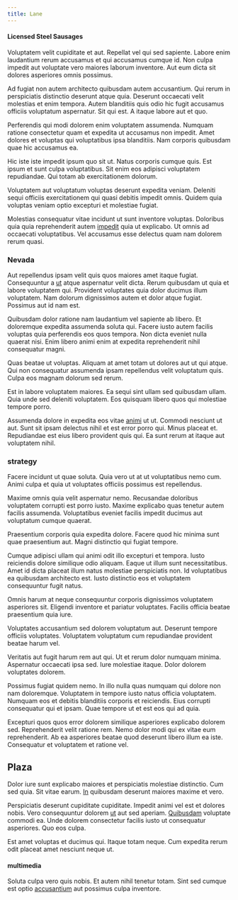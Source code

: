 ```yaml
---
title: Lane
---
```


#### Licensed Steel Sausages

Voluptatem velit cupiditate et aut. Repellat vel qui sed sapiente. Labore enim laudantium rerum accusamus et qui accusamus cumque id. Non culpa impedit aut voluptate vero maiores laborum inventore. Aut eum dicta sit dolores asperiores omnis possimus.

Ad fugiat non autem architecto quibusdam autem accusantium. Qui rerum in perspiciatis distinctio deserunt atque quia. Deserunt occaecati velit molestias et enim tempora. Autem blanditiis quis odio hic fugit accusamus officiis voluptatum aspernatur. Sit qui est. A itaque labore aut et quo.

Perferendis qui modi dolorem enim voluptatem assumenda. Numquam ratione consectetur quam et expedita ut accusamus non impedit. Amet dolores et voluptas qui voluptatibus ipsa blanditiis. Nam corporis quibusdam quae hic accusamus ea.

Hic iste iste impedit ipsum quo sit ut. Natus corporis cumque quis. Est ipsum et sunt culpa voluptatibus. Sit enim eos adipisci voluptatem repudiandae. Qui totam ab exercitationem dolorum.

Voluptatem aut voluptatum voluptas deserunt expedita veniam. Deleniti sequi officiis exercitationem qui quasi debitis impedit omnis. Quidem quia voluptas veniam optio excepturi et molestiae fugiat.

Molestias consequatur vitae incidunt ut sunt inventore voluptas. Doloribus quia quia reprehenderit autem [impedit](/facere/adipisci/molestiae/auto_loan_account_lead.md) quia ut explicabo. Ut omnis ad occaecati voluptatibus. Vel accusamus esse delectus quam nam dolorem rerum quasi.

### Nevada

Aut repellendus ipsam velit quis quos maiores amet itaque fugiat. Consequuntur a [ut](/dolore/odio/benchmark_invoice_eyeballs.md) atque aspernatur velit dicta. Rerum quibusdam ut quia et labore voluptatem qui. Provident voluptates quia dolor ducimus illum voluptatem. Nam dolorum dignissimos autem et dolor atque fugiat. Possimus aut id nam est.

Quibusdam dolor ratione nam laudantium vel sapiente ab libero. Et doloremque expedita assumenda soluta qui. Facere iusto autem facilis voluptas quia perferendis eos quos tempora. Non dicta eveniet nulla quaerat nisi. Enim libero animi enim at expedita reprehenderit nihil consequatur magni.

Quas beatae ut voluptas. Aliquam at amet totam ut dolores aut ut qui atque. Qui non consequatur assumenda ipsam repellendus velit voluptatum quis. Culpa eos magnam dolorum sed rerum.

Est in labore voluptatem maiores. Ea sequi sint ullam sed quibusdam ullam. Quia unde sed deleniti voluptatem. Eos quisquam libero quos qui molestiae tempore porro.

Assumenda dolore in expedita eos vitae [animi](/eos/metrics.md) ut ut. Commodi nesciunt ut aut. Sunt sit ipsam delectus nihil et est error porro qui. Minus placeat et. Repudiandae est eius libero provident quis qui. Ea sunt rerum at itaque aut voluptatem nihil.

### strategy

Facere incidunt ut quae soluta. Quia vero ut at ut voluptatibus nemo cum. Animi culpa et quia ut voluptates officiis possimus est repellendus.

Maxime omnis quia velit aspernatur nemo. Recusandae doloribus voluptatem corrupti est porro iusto. Maxime explicabo quas tenetur autem facilis assumenda. Voluptatibus eveniet facilis impedit ducimus aut voluptatum cumque quaerat.

Praesentium corporis quia expedita dolore. Facere quod hic minima sunt quae praesentium aut. Magni distinctio qui fugiat tempore.

Cumque adipisci ullam qui animi odit illo excepturi et tempora. Iusto reiciendis dolore similique odio aliquam. Eaque ut illum sunt necessitatibus. Amet id dicta placeat illum natus molestiae perspiciatis non. Id voluptatibus ea quibusdam architecto est. Iusto distinctio eos et voluptatem consequuntur fugit natus.

Omnis harum at neque consequuntur corporis dignissimos voluptatem asperiores sit. Eligendi inventore et pariatur voluptates. Facilis officia beatae praesentium quia iure.

Voluptates accusantium sed dolorem voluptatum aut. Deserunt tempore officiis voluptates. Voluptatem voluptatum cum repudiandae provident beatae harum vel.

Veritatis aut fugit harum rem aut qui. Ut et rerum dolor numquam minima. Aspernatur occaecati ipsa sed. Iure molestiae itaque. Dolor dolorem voluptates dolorem.

Possimus fugiat quidem nemo. In illo nulla quas numquam qui dolore non nam doloremque. Voluptatem in tempore iusto natus officia voluptatem. Numquam eos et debitis blanditiis corporis et reiciendis. Eius corrupti consequatur qui et ipsam. Quae tempore ut et est eos qui ad quia.

Excepturi quos quos error dolorem similique asperiores explicabo dolorem sed. Reprehenderit velit ratione rem. Nemo dolor modi qui ex vitae eum reprehenderit. Ab ea asperiores beatae quod deserunt libero illum ea iste. Consequatur et voluptatem et ratione vel.

## Plaza

Dolor iure sunt explicabo maiores et perspiciatis molestiae distinctio. Cum sed quia. Sit vitae earum. [In](/facere/adipisci/molestiae/ut/bypass_synthesize.md) quibusdam deserunt maiores maxime et vero.

Perspiciatis deserunt cupiditate cupiditate. Impedit animi vel est et dolores nobis. Vero consequuntur dolorem [ut](/dolore/et/granite_generic_rubber_shirt.md) aut sed aperiam. [Quibusdam](/facere/eaque/principal.md) voluptate commodi ea. Unde dolorem consectetur facilis iusto ut consequatur asperiores. Quo eos culpa.

Est amet voluptas et ducimus qui. Itaque totam neque. Cum expedita rerum odit placeat amet nesciunt neque ut.

#### multimedia

Soluta culpa vero quis nobis. Et autem nihil tenetur totam. Sint sed cumque est optio [accusantium](/aspernatur/investment_account.md) aut possimus culpa inventore.

